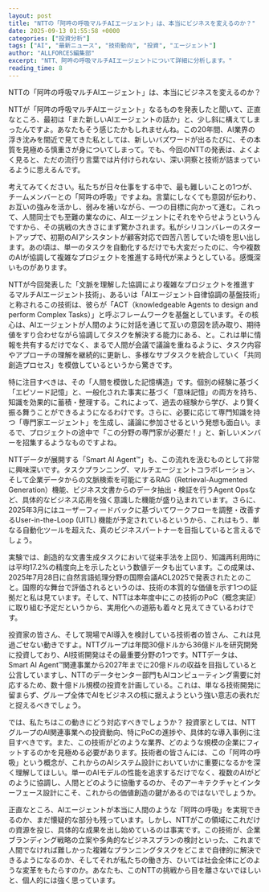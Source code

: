```yaml
---
layout: post
title: "NTTの「阿吽の呼吸マルチAIエージェント」は、本当にビジネスを変えるのか？"
date: 2025-09-13 01:55:58 +0000
categories: ["投資分析"]
tags: ["AI", "最新ニュース", "技術動向", "投資", "エージェント"]
author: "ALLFORCES編集部"
excerpt: "NTT、阿吽の呼吸マルチAIエージェントについて詳細に分析します。"
reading_time: 8
---
```


NTTの「阿吽の呼吸マルチAIエージェント」は、本当にビジネスを変えるのか？

NTTが「阿吽の呼吸マルチAIエージェント」なるものを発表したと聞いて、正直なところ、最初は「また新しいAIエージェントの話か」と、少し斜に構えてしまったんですよ。あなたもそう感じたかもしれませんね。この20年間、AI業界の浮き沈みを間近で見てきた私としては、新しいバズワードが出るたびに、その本質を見極める慎重さが身についてしまって。でも、今回のNTTの発表は、よくよく見ると、ただの流行り言葉では片付けられない、深い洞察と技術が詰まっているように思えるんです。

考えてみてください。私たちが日々仕事をする中で、最も難しいことの1つが、チームメンバーとの「阿吽の呼吸」ですよね。言葉にしなくても意図が伝わり、お互いの強みを活かし、弱みを補いながら、一つの目標に向かって進む。これって、人間同士でも至難の業なのに、AIエージェントにそれをやらせようというんですから、その挑戦の大きさにまず驚かされます。私がシリコンバレーのスタートアップで、初期のAIアシスタントが顧客対応で四苦八苦していた頃を思い出します。あの頃は、単一のタスクを自動化するだけでも大変だったのに、今や複数のAIが協調して複雑なプロジェクトを推進する時代が来ようとしている。感慨深いものがあります。

NTTが今回発表した「文脈を理解した協調により複雑なプロジェクトを推進するマルチAIエージェント技術」、あるいは「AIエージェント自律協調の基盤技術」と称されるこの技術は、彼らが「ACT（knowledgeable Agents to design and perform Complex Tasks）」と呼ぶフレームワークを基盤としています。その核心は、AIエージェントが人間のように対話を通じて互いの意図を読み取り、期待値をすり合わせながら協調してタスクを解決する能力にある、と。これは単に情報を共有するだけでなく、まるで人間が会議で議論を重ねるように、タスク内容やアプローチの理解を継続的に更新し、多様なサブタスクを統合していく「共同創造プロセス」を模倣しているというから驚きです。

特に注目すべきは、その「人間を模倣した記憶構造」です。個別の経験に基づく「エピソード記憶」と、一般化された事実に基づく「意味記憶」の両方を持ち、知識を効果的に蓄積・整理する。これによって、過去の経験から学び、より賢く振る舞うことができるようになるわけです。さらに、必要に応じて専門知識を持つ「専門家エージェント」を生成し、議論に参加させるという発想も面白い。まるで、プロジェクトの途中で「この分野の専門家が必要だ！」と、新しいメンバーを招集するようなものですよね。

NTTデータが展開する「Smart AI Agent™」も、この流れを汲むものとして非常に興味深いです。タスクプランニング、マルチエージェントコラボレーション、そして企業データからの文脈検索を可能にするRAG（Retrieval-Augmented Generation）機能、ビジネス文書からのデータ抽出・検証を行うAgent Opsなど、具体的なビジネス応用を強く意識した機能が盛り込まれています。さらに、2025年3月にはユーザーフィードバックに基づいてワークフローを調整・改善するUser-in-the-Loop (UITL) 機能が予定されているというから、これはもう、単なる自動化ツールを超えた、真のビジネスパートナーを目指していると言えるでしょう。

実験では、創造的な文書生成タスクにおいて従来手法を上回り、知識再利用時には平均17.2%の精度向上を示したという数値データも出ています。この成果は、2025年7月28日に自然言語処理分野の国際会議ACL2025で発表されたとのこと。国際的な舞台で評価されるというのは、技術の本質的な価値を示す1つの証拠だと私は見ています。そして、NTTは本年度中にこの技術のPoC（概念実証）に取り組む予定だというから、実用化への道筋も着々と見えてきているわけです。

投資家の皆さん、そして現場でAI導入を検討している技術者の皆さん、これは見過ごせない動きですよ。NTTグループは年間30億ドルから36億ドルを研究開発に投資しており、AI技術開発はその最重要分野の1つです。NTTデータは、Smart AI Agent™関連事業から2027年までに20億ドルの収益を目指していると公言していますし、NTTのデータセンター部門もAIコンピューティング需要に対応するため、数十億ドル規模の投資を計画している。これは、単なる技術開発に留まらず、グループ全体でAIをビジネスの核に据えようという強い意志の表れだと捉えるべきでしょう。

では、私たちはこの動きにどう対応すべきでしょうか？ 投資家としては、NTTグループのAI関連事業への投資動向、特にPoCの進捗や、具体的な導入事例に注目すべきです。また、この技術がどのような業界、どのような規模の企業にフィットするのかを見極める必要があります。技術者の皆さんには、この「阿吽の呼吸」という概念が、これからのAIシステム設計においていかに重要になるかを深く理解してほしい。単一のAIモデルの性能を追求するだけでなく、複数のAIがどのように協調し、人間とどのように協働するのか、そのアーキテクチャとインターフェース設計にこそ、これからの価値創造の鍵があるのではないでしょうか。

正直なところ、AIエージェントが本当に人間のような「阿吽の呼吸」を実現できるのか、まだ懐疑的な部分も残っています。しかし、NTTがこの領域にこれだけの資源を投じ、具体的な成果を出し始めているのは事実です。この技術が、企業ブランディング戦略の立案や多角的なビジネスプランの検討といった、これまで人間でなければ難しかった複雑なプランニングタスクをどこまで自律的に解決できるようになるのか、そしてそれが私たちの働き方、ひいては社会全体にどのような変革をもたらすのか。あなたも、このNTTの挑戦から目を離さないでほしいと、個人的には強く思っています。

